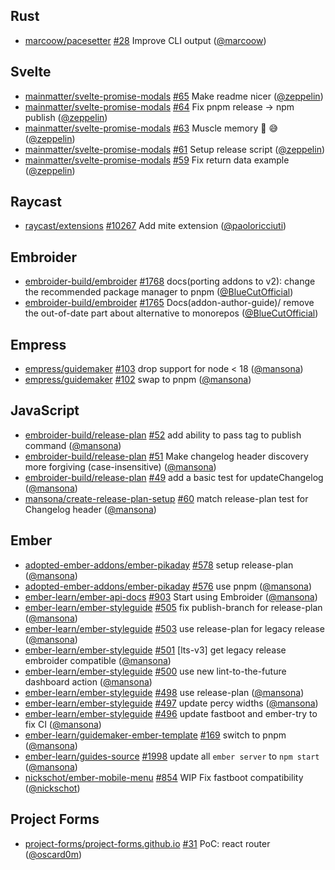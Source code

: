 ## Rust

- [marcoow/pacesetter] [#28](https://github.com/marcoow/pacesetter/pull/28)
  Improve CLI output ([@marcoow])

## Svelte

- [mainmatter/svelte-promise-modals]
  [#65](https://github.com/mainmatter/svelte-promise-modals/pull/65) Make readme
  nicer ([@zeppelin])
- [mainmatter/svelte-promise-modals]
  [#64](https://github.com/mainmatter/svelte-promise-modals/pull/64) Fix pnpm
  release → npm publish ([@zeppelin])
- [mainmatter/svelte-promise-modals]
  [#63](https://github.com/mainmatter/svelte-promise-modals/pull/63) Muscle
  memory 🐹 😅 ([@zeppelin])
- [mainmatter/svelte-promise-modals]
  [#61](https://github.com/mainmatter/svelte-promise-modals/pull/61) Setup
  release script ([@zeppelin])
- [mainmatter/svelte-promise-modals]
  [#59](https://github.com/mainmatter/svelte-promise-modals/pull/59) Fix return
  data example ([@zeppelin])

## Raycast

- [raycast/extensions]
  [#10267](https://github.com/raycast/extensions/pull/10267) Add mite extension
  ([@paoloricciuti])

## Embroider

- [embroider-build/embroider]
  [#1768](https://github.com/embroider-build/embroider/pull/1768) docs(porting
  addons to v2): change the recommended package manager to pnpm
  ([@BlueCutOfficial])
- [embroider-build/embroider]
  [#1765](https://github.com/embroider-build/embroider/pull/1765)
  Docs(addon-author-guide)/ remove the out-of-date part about alternative to
  monorepos ([@BlueCutOfficial])

## Empress

- [empress/guidemaker] [#103](https://github.com/empress/guidemaker/pull/103)
  drop support for node < 18 ([@mansona])
- [empress/guidemaker] [#102](https://github.com/empress/guidemaker/pull/102)
  swap to pnpm ([@mansona])

## JavaScript

- [embroider-build/release-plan]
  [#52](https://github.com/embroider-build/release-plan/pull/52) add ability to
  pass tag to publish command ([@mansona])
- [embroider-build/release-plan]
  [#51](https://github.com/embroider-build/release-plan/pull/51) Make changelog
  header discovery more forgiving (case-insensitive) ([@mansona])
- [embroider-build/release-plan]
  [#49](https://github.com/embroider-build/release-plan/pull/49) add a basic
  test for updateChangelog ([@mansona])
- [mansona/create-release-plan-setup]
  [#60](https://github.com/mansona/create-release-plan-setup/pull/60) match
  release-plan test for Changelog header ([@mansona])

## Ember

- [adopted-ember-addons/ember-pikaday]
  [#578](https://github.com/adopted-ember-addons/ember-pikaday/pull/578) setup
  release-plan ([@mansona])
- [adopted-ember-addons/ember-pikaday]
  [#576](https://github.com/adopted-ember-addons/ember-pikaday/pull/576) use
  pnpm ([@mansona])
- [ember-learn/ember-api-docs]
  [#903](https://github.com/ember-learn/ember-api-docs/pull/903) Start using
  Embroider ([@mansona])
- [ember-learn/ember-styleguide]
  [#505](https://github.com/ember-learn/ember-styleguide/pull/505) fix
  publish-branch for release-plan ([@mansona])
- [ember-learn/ember-styleguide]
  [#503](https://github.com/ember-learn/ember-styleguide/pull/503) use
  release-plan for legacy release ([@mansona])
- [ember-learn/ember-styleguide]
  [#501](https://github.com/ember-learn/ember-styleguide/pull/501) [lts-v3] get
  legacy release embroider compatible ([@mansona])
- [ember-learn/ember-styleguide]
  [#500](https://github.com/ember-learn/ember-styleguide/pull/500) use new
  lint-to-the-future dashboard action ([@mansona])
- [ember-learn/ember-styleguide]
  [#498](https://github.com/ember-learn/ember-styleguide/pull/498) use
  release-plan ([@mansona])
- [ember-learn/ember-styleguide]
  [#497](https://github.com/ember-learn/ember-styleguide/pull/497) update percy
  widths ([@mansona])
- [ember-learn/ember-styleguide]
  [#496](https://github.com/ember-learn/ember-styleguide/pull/496) update
  fastboot and ember-try to fix CI ([@mansona])
- [ember-learn/guidemaker-ember-template]
  [#169](https://github.com/ember-learn/guidemaker-ember-template/pull/169)
  switch to pnpm ([@mansona])
- [ember-learn/guides-source]
  [#1998](https://github.com/ember-learn/guides-source/pull/1998) update all
  `ember server` to `npm start` ([@mansona])
- [nickschot/ember-mobile-menu]
  [#854](https://github.com/nickschot/ember-mobile-menu/pull/854) WIP Fix
  fastboot compatibility ([@nickschot])

## Project Forms

- [project-forms/project-forms.github.io]
  [#31](https://github.com/project-forms/project-forms.github.io/pull/31) PoC:
  react router ([@oscard0m])

[@BlueCutOfficial]: https://github.com/BlueCutOfficial
[@mansona]: https://github.com/mansona
[@marcoow]: https://github.com/marcoow
[@nickschot]: https://github.com/nickschot
[@oscard0m]: https://github.com/oscard0m
[@paoloricciuti]: https://github.com/paoloricciuti
[@zeppelin]: https://github.com/zeppelin
[adopted-ember-addons/ember-pikaday]:
  https://github.com/adopted-ember-addons/ember-pikaday
[ember-learn/ember-api-docs]: https://github.com/ember-learn/ember-api-docs
[ember-learn/ember-styleguide]: https://github.com/ember-learn/ember-styleguide
[ember-learn/guidemaker-ember-template]:
  https://github.com/ember-learn/guidemaker-ember-template
[ember-learn/guides-source]: https://github.com/ember-learn/guides-source
[embroider-build/embroider]: https://github.com/embroider-build/embroider
[embroider-build/release-plan]: https://github.com/embroider-build/release-plan
[empress/guidemaker]: https://github.com/empress/guidemaker
[mainmatter/svelte-promise-modals]:
  https://github.com/mainmatter/svelte-promise-modals
[mansona/create-release-plan-setup]:
  https://github.com/mansona/create-release-plan-setup
[marcoow/pacesetter]: https://github.com/marcoow/pacesetter
[nickschot/ember-mobile-menu]: https://github.com/nickschot/ember-mobile-menu
[project-forms/project-forms.github.io]:
  https://github.com/project-forms/project-forms.github.io
[raycast/extensions]: https://github.com/raycast/extensions
